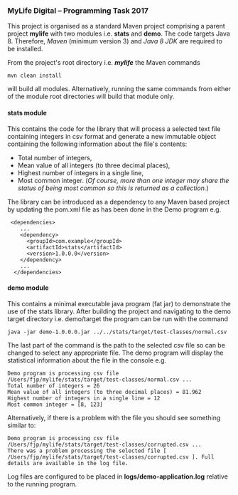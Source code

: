 ### MyLife Digital – Programming Task 2017

This project is organised as a standard Maven project 
comprising a parent project **mylife** with two modules 
i.e. **stats** and **demo**. The code targets Java 8. 
Therefore, _Maven_ (minimum version 3) and _Java 8 JDK_ are required to be 
installed.

From the project's root directory i.e. _**mylife**_ the Maven commands 

```mvn clean install``` 

will build all modules. Alternatively, running the same commands 
from either of the module root directories will build that 
module only.

#### stats module

This contains the code for the library that will process a selected text 
file containing integers in csv format and generate a new immutable object 
containing the following information about the file's contents:
* Total number of integers,
* Mean value of all integers (to three decimal places),
* Highest number of integers in a single line,
* Most common integer. (_Of course, more than one integer may share the 
status of being most common so this is returned as a collection._)

The library can be introduced as a dependency to any Maven based project by updating the pom.xml file as has been done in the Demo program e.g. 
```
 <dependencies>
    ...
    <dependency>
      <groupId>com.example</groupId>
      <artifactId>stats</artifactId>
      <version>1.0.0.0</version>
    </dependency>
    ...
  </dependencies>
  ```

#### demo module

This contains a minimal executable java program (fat jar) to demonstrate the use 
of the stats library. After building the project and navigating to the 
demo target directory i.e. demo/target the program can be run with the 
command 

```java -jar demo-1.0.0.0.jar ../../stats/target/test-classes/normal.csv```

The last part of the command is the path to the selected csv file so can be changed 
to select any appropriate file. The demo program will display the statistical 
information about the file in the console e.g.

```
Demo program is processing csv file /Users/fjp/mylife/stats/target/test-classes/normal.csv ...
Total number of integers = 26
Mean value of all integers (to three decimal places) = 81.962
Highest number of integers in a single line = 12
Most common integer = [8, 123]
```
Alternatively, if there is a problem with the file you should see something similar to:
```
Demo program is processing csv file /Users/fjp/mylife/stats/target/test-classes/corrupted.csv ...
There was a problem processing the selected file [ /Users/fjp/mylife/stats/target/test-classes/corrupted.csv ]. Full details are available in the log file.
```

Log files are configured to be placed in **logs/demo-application.log** relative to the running program.
